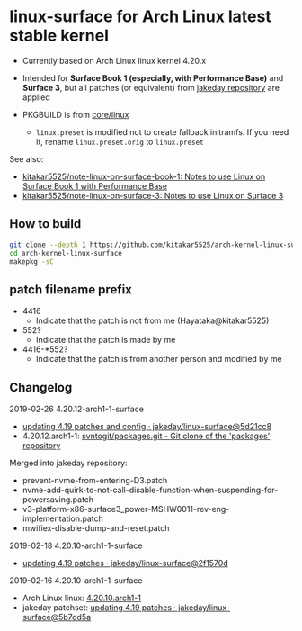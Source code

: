 # linux-surface for Arch Linux latest stable kernel

- Currently based on Arch Linux linux kernel 4.20.x

- Intended for **Surface Book 1 (especially, with Performance Base)** and **Surface 3**, but all patches (or equivalent) from [jakeday repository](https://github.com/jakeday/linux-surface) are applied

- PKGBUILD is from [core/linux](https://git.archlinux.org/svntogit/packages.git/?h=packages/linux)
	- `linux.preset` is modified not to create fallback initramfs. If you need it, rename `linux.preset.orig` to `linux.preset`

See also:
- [kitakar5525/note-linux-on-surface-book-1: Notes to use Linux on Surface Book 1 with Performance Base](https://github.com/kitakar5525/note-linux-on-surface-book-1)
- [kitakar5525/note-linux-on-surface-3: Notes to use Linux on Surface 3](https://github.com/kitakar5525/note-linux-on-surface-3)



## How to build

```bash
git clone --depth 1 https://github.com/kitakar5525/arch-kernel-linux-surface
cd arch-kernel-linux-surface
makepkg -sC
```



## patch filename prefix

- 4416
	- Indicate that the patch is not from me (Hayataka@kitakar5525)
- 552?
	- Indicate that the patch is made by me
- 4416-*552?
	- Indicate that the patch is from another person and modified by me



## Changelog

2019-02-26 4.20.12-arch1-1-surface
- [updating 4.19 patches and config · jakeday/linux-surface@5d21cc8](https://github.com/jakeday/linux-surface/commit/5d21cc824c9b41e65f92fdebcbcccd2181b9393f)
- 4.20.12.arch1-1: [svntogit/packages.git - Git clone of the 'packages' repository](https://git.archlinux.org/svntogit/packages.git/commit/trunk?h=packages/linux&id=570497767a7d448631451f1acd29813e1e48dbea)

Merged into jakeday repository:
- prevent-nvme-from-entering-D3.patch
- nvme-add-quirk-to-not-call-disable-function-when-suspending-for-powersaving.patch
- v3-platform-x86-surface3_power-MSHW0011-rev-eng-implementation.patch
- mwifiex-disable-dump-and-reset.patch

2019-02-18 4.20.10-arch1-1-surface
- [updating 4.19 patches · jakeday/linux-surface@2f1570d](https://github.com/jakeday/linux-surface/commit/2f1570d509eb7de8330ad4bc01b725c501ab9a8c)

2019-02-16 4.20.10-arch1-1-surface
- Arch Linux linux: [4.20.10.arch1-1](https://git.archlinux.org/svntogit/packages.git/commit/trunk?h=packages/linux&id=a0ed2c4c7b62fdad505cd9fa2fa18c922fce1662)
-  jakeday patchset: [updating 4.19 patches · jakeday/linux-surface@5b7dd5a](https://github.com/jakeday/linux-surface/commit/5b7dd5a7a9967c34f04c7108f5c7fbe326e261e2)